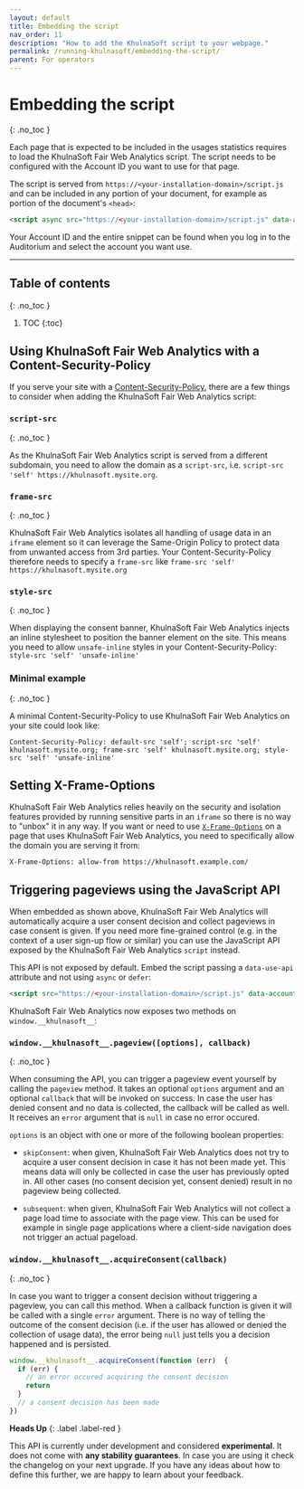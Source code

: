 ```yaml
---
layout: default
title: Embedding the script
nav_order: 11
description: "How to add the KhulnaSoft script to your webpage."
permalink: /running-khulnasoft/embedding-the-script/
parent: For operators
---
```


<!--
Copyright 2020 - KhulnaSoft Authors <admin@khulnasoft.com>
SPDX-License-Identifier: Apache-2.0
-->

# Embedding the script
{: .no_toc }

Each page that is expected to be included in the usages statistics requires to load the KhulnaSoft Fair Web Analytics script. The script needs to be configured with the Account ID you want to use for that page.

The script is served from `https://<your-installation-domain>/script.js` and can be included in any portion of your document, for example as portion of the document's `<head>`:

```html
<script async src="https://<your-installation-domain>/script.js" data-account-id="<your-account-id>"></script>
```

Your Account ID and the entire snippet can be found when you log in to the Auditorium and select the account you want use.

---

## Table of contents
{: .no_toc }

1. TOC
{:toc}

## Using KhulnaSoft Fair Web Analytics with a Content-Security-Policy

If you serve your site with a [Content-Security-Policy][csp], there are a few things to consider when adding the KhulnaSoft Fair Web Analytics script:

[csp]: https://developer.mozilla.org/en-US/docs/Web/HTTP/CSP

### `script-src`
{: .no_toc }

As the KhulnaSoft Fair Web Analytics script is served from a different subdomain, you need to allow the domain as a `script-src`, i.e. `script-src 'self' https://khulnasoft.mysite.org`.

### `frame-src`
{: .no_toc }

KhulnaSoft Fair Web Analytics isolates all handling of usage data in an `iframe` element so it can leverage the Same-Origin Policy to protect data from unwanted access from 3rd parties. Your Content-Security-Policy therefore needs to specify a `frame-src` like `frame-src 'self' https://khulnasoft.mysite.org`

### `style-src`
{: .no_toc }

When displaying the consent banner, KhulnaSoft Fair Web Analytics injects an inline stylesheet to position the banner element on the site. This means you need to allow `unsafe-inline` styles in your Content-Security-Policy: `style-src 'self' 'unsafe-inline'`

### Minimal example
{: .no_toc }

A minimal Content-Security-Policy to use KhulnaSoft Fair Web Analytics on your site could look like:

```
Content-Security-Policy: default-src 'self'; script-src 'self' khulnasoft.mysite.org; frame-src 'self' khulnasoft.mysite.org; style-src 'self' 'unsafe-inline'
```

## Setting X-Frame-Options

KhulnaSoft Fair Web Analytics relies heavily on the security and isolation features provided by running sensitive parts in an `iframe` so there is no way to "unbox" it in any way. If you want or need to use [`X-Frame-Options`][mdn-xframe] on a page that uses KhulnaSoft Fair Web Analytics, you need to specifically allow the domain you are serving it from:

```
X-Frame-Options: allow-from https://khulnasoft.example.com/
```

[mdn-xframe]: https://developer.mozilla.org/en-US/docs/Web/HTTP/Headers/X-Frame-Options

## Triggering pageviews using the JavaScript API

When embedded as shown above, KhulnaSoft Fair Web Analytics will automatically acquire a user consent decision and collect pageviews in case consent is given. If you need more fine-grained control (e.g. in the context of a user sign-up flow or similar) you can use the JavaScript API exposed by the KhulnaSoft Fair Web Analytics `script` instead.

This API is not exposed by default. Embed the script passing a `data-use-api` attribute and not using `async` or `defer`:

```html
<script src="https://<your-installation-domain>/script.js" data-account-id="<your-account-id>" data-use-api></script>
```

KhulnaSoft Fair Web Analytics now exposes two methods on `window.__khulnasoft__`:

### `window.__khulnasoft__.pageview([options], callback)`
{: .no_toc }

When consuming the API, you can trigger a pageview event yourself by calling the `pageview` method. It takes an optional `options` argument and an optional `callback` that will be invoked on success. In case the user has denied consent and no data is collected, the callback will be called as well. It receives an `error` argument that is `null` in case no error occured.

`options` is an object with one or more of the following boolean properties:

- `skipConsent`: when given, KhulnaSoft Fair Web Analytics does not try to acquire a user consent decision in case it has not been made yet. This means data will only be collected in case the user has previously opted in. All other cases (no consent decision yet, consent denied) result in no pageview being collected.

- `subsequent`: when given, KhulnaSoft Fair Web Analytics will not collect a page load time to associate with the page view. This can be used for example in single page applications where a client-side navigation does not trigger an actual pageload.

### `window.__khulnasoft__.acquireConsent(callback)`
{: .no_toc }

In case you want to trigger a consent decision without triggering a pageview, you can call this method. When a callback function is given it will be called with a single `error` argument. There is no way of telling the outcome of the consent decision (i.e. if the user has allowed or denied the collection of usage data), the error being `null` just tells you a decision happened and is persisted.

```js
window.__khulnasoft__.acquireConsent(function (err)  {
  if (err) {
    // an error occured acquiring the consent decision
    return
  }
  // a consent decision has been made
})
```

__Heads Up__
{: .label .label-red }

This API is currently under development and considered __experimental__. It does not come with __any stability guarantees__. In case you are using it check the changelog on your next upgrade. If you have any ideas about how to define this further, we are happy to learn about your feedback.
